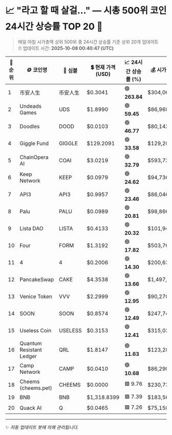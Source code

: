
# 📈 "라고 할 때 살걸..." — 시총 500위 코인 24시간 상승률 TOP 20 🚀

> 매일 아침 시가총액 상위 500위 중 24시간 상승률 기준 상위 20개 업데이트  
> ⏰ 업데이트 시간: **2025-10-08 00:40:47 (UTC)**

| 🔢 순위 | 🪙 코인명 | 🔣 심볼 | 💲 현재 가격 (USD) | 📈 24시간 상승률 (%) | 💰 시가총액 (USD) | 🔄 24시간 거래량 (USD) | 🔢 유통 공급량 |
|--------|----------|--------|-------------------|--------------------|--------------------|-----------------------|-------------------|
| 1 | 币安人生 | 币安人生 | $0.3041 | 🟢 **263.84** | $304,062,600 | $428,987,584 | 1,000,000,000 |
| 2 | Undeads Games | UDS | $1.8990 | 🟢 **59.45** | $86,968,882 | $2,031,836 | 45,798,006 |
| 3 | Doodles | DOOD | $0.0103 | 🟢 **46.77** | $80,142,343 | $416,676,529 | 7,800,000,000 |
| 4 | Giggle Fund | GIGGLE | $129.2091 | 🟢 **33.58** | $129,209,122 | $72,954,313 | 1,000,000 |
| 5 | ChainOpera AI | COAI | $3.0219 | 🟢 **32.79** | $593,731,347 | $164,140,071 | 196,479,267 |
| 6 | Keep Network | KEEP | $0.0979 | 🟢 **24.62** | $94,736,577 | $14,512 | 967,787,054 |
| 7 | API3 | API3 | $0.9957 | 🟢 **23.46** | $86,046,206 | $455,707,974 | 86,421,978 |
| 8 | Palu | PALU | $0.0989 | 🟢 **20.81** | $98,866,314 | $413,392,199 | 1,000,000,000 |
| 9 | Lista DAO | LISTA | $0.4133 | 🟢 **20.32** | $101,943,072 | $140,389,418 | 246,666,927 |
| 10 | Four | FORM | $1.3192 | 🟢 **17.82** | $503,763,850 | $384,301,560 | 381,867,255 |
| 11 | 4 | 4 | $0.2006 | 🟢 **14.30** | $200,631,415 | $263,376,487 | 1,000,000,000 |
| 12 | PancakeSwap | CAKE | $4.3538 | 🟢 **13.66** | $1,497,618,429 | $1,128,036,824 | 343,981,346 |
| 13 | Venice Token | VVV | $2.2999 | 🟢 **12.95** | $90,270,871 | $19,717,438 | 39,249,900 |
| 14 | SOON | SOON | $0.8574 | 🟢 **12.49** | $247,740,274 | $332,543,953 | 288,932,996 |
| 15 | Useless Coin | USELESS | $0.3153 | 🟢 **12.41** | $315,037,916 | $160,493,837 | 999,091,012 |
| 16 | Quantum Resistant Ledger | QRL | $1.8147 | 🟢 **11.63** | $123,285,944 | $404,791 | 67,937,170 |
| 17 | Camp Network | CAMP | $0.0410 | 🟢 **10.68** | $86,290,954 | $29,260,374 | 2,105,620,500 |
| 18 | Cheems (cheems.pet) | CHEEMS | $0.0000 | 🟩 9.76 | $230,732,434 | $11,816,492 | 187,495,034,775,398 |
| 19 | BNB | BNB | $1,318.8399 | 🟩 7.39 | $183,561,524,565 | $11,282,235,461 | 139,184,085 |
| 20 | Quack AI | Q | $0.0465 | 🟩 7.26 | $75,150,789 | $1,050,329,655 | 1,616,000,000 |

---

✨ *자동 업데이트 봇에 의해 관리됩니다.*
